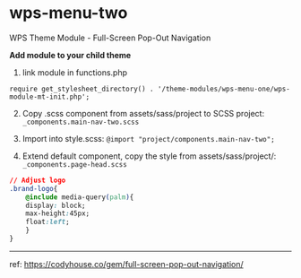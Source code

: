 # wps-menu-two
WPS Theme Module - Full-Screen Pop-Out Navigation

**Add module to your child theme**

1) link module  in functions.php

`require get_stylesheet_directory() . '/theme-modules/wps-menu-one/wps-module-mt-init.php';`


2) Copy .scss component from assets/sass/project to SCSS project: `_components.main-nav-two.scss`


3) Import into style.scss:  `@import "project/components.main-nav-two";`


4) Extend default component, copy the style from assets/sass/project/: `_components.page-head.scss`

```css
// Adjust logo
.brand-logo{
    @include media-query(palm){
    display: block;
    max-height:45px;
    float:left;
    }
}
```
****

ref: https://codyhouse.co/gem/full-screen-pop-out-navigation/

